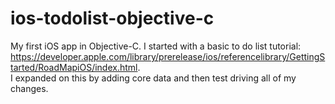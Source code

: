 # ios-todolist-objective-c
My first iOS app in Objective-C.  I started with a basic to do list tutorial:  https://developer.apple.com/library/prerelease/ios/referencelibrary/GettingStarted/RoadMapiOS/index.html.  
I expanded on this by adding core data and then test driving all of my changes.

